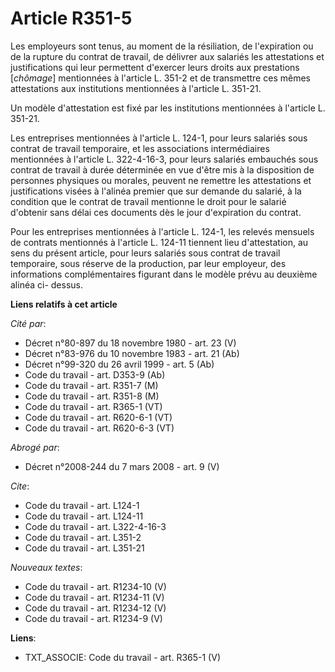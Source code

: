 # Article R351-5

Les employeurs sont tenus, au moment de la résiliation, de l'expiration ou de la rupture du contrat de travail, de délivrer
aux salariés les attestations et justifications qui leur permettent d'exercer leurs droits aux prestations [*chômage*]
mentionnées à l'article L. 351-2 et de transmettre ces mêmes attestations aux institutions mentionnées à l'article L. 351-21.

Un modèle d'attestation est fixé par les institutions mentionnées à l'article L. 351-21.

Les entreprises mentionnées à l'article L. 124-1, pour leurs salariés sous contrat de travail temporaire, et les associations
intermédiaires mentionnées à l'article L. 322-4-16-3, pour leurs salariés embauchés sous contrat de travail à durée
déterminée en vue d'être mis à la disposition de personnes physiques ou morales, peuvent ne remettre les attestations et
justifications visées à l'alinéa premier que sur demande du salarié, à la condition que le contrat de travail mentionne le
droit pour le salarié d'obtenir sans délai ces documents dès le jour d'expiration du contrat.

Pour les entreprises mentionnées à l'article L. 124-1, les relevés mensuels de contrats mentionnés à l'article L. 124-11
tiennent lieu d'attestation, au sens du présent article, pour leurs salariés sous contrat de travail temporaire, sous réserve
de la production, par leur employeur, des informations complémentaires figurant dans le modèle prévu au deuxième alinéa ci-
dessus.

**Liens relatifs à cet article**

_Cité par_:

  - Décret n°80-897 du 18 novembre 1980 - art. 23 (V)
  - Décret n°83-976 du 10 novembre 1983 - art. 21 (Ab)
  - Décret n°99-320 du 26 avril 1999 - art. 5 (Ab)
  - Code du travail - art. D353-9 (Ab)
  - Code du travail - art. R351-7 (M)
  - Code du travail - art. R351-8 (M)
  - Code du travail - art. R365-1 (VT)
  - Code du travail - art. R620-6-1 (VT)
  - Code du travail - art. R620-6-3 (VT)

_Abrogé par_:

  - Décret n°2008-244 du 7 mars 2008 - art. 9 (V)

_Cite_:

  - Code du travail - art. L124-1
  - Code du travail - art. L124-11
  - Code du travail - art. L322-4-16-3
  - Code du travail - art. L351-2
  - Code du travail - art. L351-21

_Nouveaux textes_:

  - Code du travail - art. R1234-10 (V)
  - Code du travail - art. R1234-11 (V)
  - Code du travail - art. R1234-12 (V)
  - Code du travail - art. R1234-9 (V)

**Liens**:

  - TXT_ASSOCIE: Code du travail - art. R365-1 (V)
